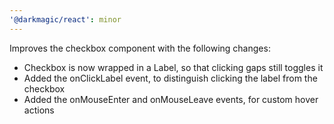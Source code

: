```yaml
---
'@darkmagic/react': minor
---
```


Improves the checkbox component with the following changes:

- Checkbox is now wrapped in a Label, so that clicking gaps still toggles it
- Added the onClickLabel event, to distinguish clicking the label from the checkbox
- Added the onMouseEnter and onMouseLeave events, for custom hover actions
